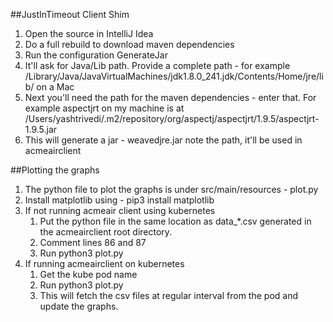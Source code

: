 ##JustInTimeout Client Shim

1. Open the source in IntelliJ Idea
1. Do a full rebuild to download maven dependencies
1. Run the configuration GenerateJar
1. It'll ask for Java/Lib path. Provide a complete path - for example /Library/Java/JavaVirtualMachines/jdk1.8.0_241.jdk/Contents/Home/jre/lib/ on a Mac
1. Next you'll need the path for the maven dependencies - enter that. For example aspectjrt on my machine is at /Users/yashtrivedi/.m2/repository/org/aspectj/aspectjrt/1.9.5/aspectjrt-1.9.5.jar
1. This will generate a jar - weavedjre.jar note the path, it'll be used in acmeairclient


##Plotting the graphs

1. The python file to plot the graphs is under src/main/resources - plot.py
1. Install matplotlib using - pip3 install matplotlib
1. If not running acmeair client using kubernetes
    1. Put the python file in the same location as  data_*.csv generated in the acmeairclient root directory. 
    1. Comment lines 86 and 87
    1. Run python3 plot.py
1. If running acmeairclient on kubernetes
    1. Get the kube pod name
    1. Run python3 plot.py <pod name>
    1. This will fetch the csv files at regular interval from the pod and update the graphs.